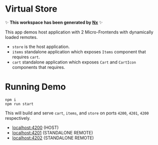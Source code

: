 # Virtual Store

✨ **This workspace has been generated by [Nx](https://nx.dev)** ✨

This app demos host application with 2 Micro-Frontends with dynamically loaded remotes.

- `store` is the host application.
- `items` standalone application which exposes `Items` component that requires `cart`.
- `cart`  standalone application which exposes `Cart` and `CartIcon` components that requires.


# Running Demo

```
npm i
npm run start
```
This will build and serve `cart`, `items`, and `store` on
ports `4200`, `4201`, `4200` respectively.

- [localhost:4200](http://localhost:4200/) (HOST)
- [localhost:4201](http://localhost:4201/) (STANDALONE REMOTE)
- [localhost:4202](http://localhost:4202/) (STANDALONE REMOTE)

